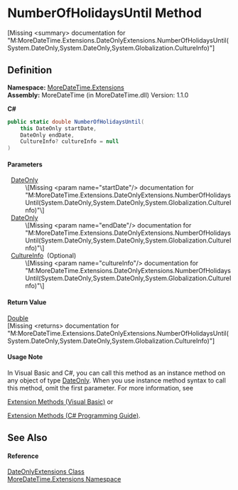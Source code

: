 # NumberOfHolidaysUntil Method


\[Missing &lt;summary&gt; documentation for "M:MoreDateTime.Extensions.DateOnlyExtensions.NumberOfHolidaysUntil(System.DateOnly,System.DateOnly,System.Globalization.CultureInfo)"\]



## Definition
**Namespace:** <a href="3139ad8c-443b-c9bf-71c7-2dc294c1d234">MoreDateTime.Extensions</a>  
**Assembly:** MoreDateTime (in MoreDateTime.dll) Version: 1.1.0

**C#**
``` C#
public static double NumberOfHolidaysUntil(
	this DateOnly startDate,
	DateOnly endDate,
	CultureInfo? cultureInfo = null
)
```



#### Parameters
<dl><dt>  <a href="https://learn.microsoft.com/dotnet/api/system.dateonly" target="_blank" rel="noopener noreferrer">DateOnly</a></dt><dd>\[Missing &lt;param name="startDate"/&gt; documentation for "M:MoreDateTime.Extensions.DateOnlyExtensions.NumberOfHolidaysUntil(System.DateOnly,System.DateOnly,System.Globalization.CultureInfo)"\]</dd><dt>  <a href="https://learn.microsoft.com/dotnet/api/system.dateonly" target="_blank" rel="noopener noreferrer">DateOnly</a></dt><dd>\[Missing &lt;param name="endDate"/&gt; documentation for "M:MoreDateTime.Extensions.DateOnlyExtensions.NumberOfHolidaysUntil(System.DateOnly,System.DateOnly,System.Globalization.CultureInfo)"\]</dd><dt>  <a href="https://learn.microsoft.com/dotnet/api/system.globalization.cultureinfo" target="_blank" rel="noopener noreferrer">CultureInfo</a>  (Optional)</dt><dd>\[Missing &lt;param name="cultureInfo"/&gt; documentation for "M:MoreDateTime.Extensions.DateOnlyExtensions.NumberOfHolidaysUntil(System.DateOnly,System.DateOnly,System.Globalization.CultureInfo)"\]</dd></dl>

#### Return Value
<a href="https://learn.microsoft.com/dotnet/api/system.double" target="_blank" rel="noopener noreferrer">Double</a>  
\[Missing &lt;returns&gt; documentation for "M:MoreDateTime.Extensions.DateOnlyExtensions.NumberOfHolidaysUntil(System.DateOnly,System.DateOnly,System.Globalization.CultureInfo)"\]

#### Usage Note
In Visual Basic and C#, you can call this method as an instance method on any object of type <a href="https://learn.microsoft.com/dotnet/api/system.dateonly" target="_blank" rel="noopener noreferrer">DateOnly</a>. When you use instance method syntax to call this method, omit the first parameter. For more information, see <a href="https://docs.microsoft.com/dotnet/visual-basic/programming-guide/language-features/procedures/extension-methods" target="_blank" rel="noopener noreferrer">

Extension Methods (Visual Basic)</a> or <a href="https://docs.microsoft.com/dotnet/csharp/programming-guide/classes-and-structs/extension-methods" target="_blank" rel="noopener noreferrer">

Extension Methods (C# Programming Guide)</a>.

## See Also


#### Reference
<a href="e6a725f0-b940-6a2e-d587-b2ba979ba75d">DateOnlyExtensions Class</a>  
<a href="3139ad8c-443b-c9bf-71c7-2dc294c1d234">MoreDateTime.Extensions Namespace</a>  
